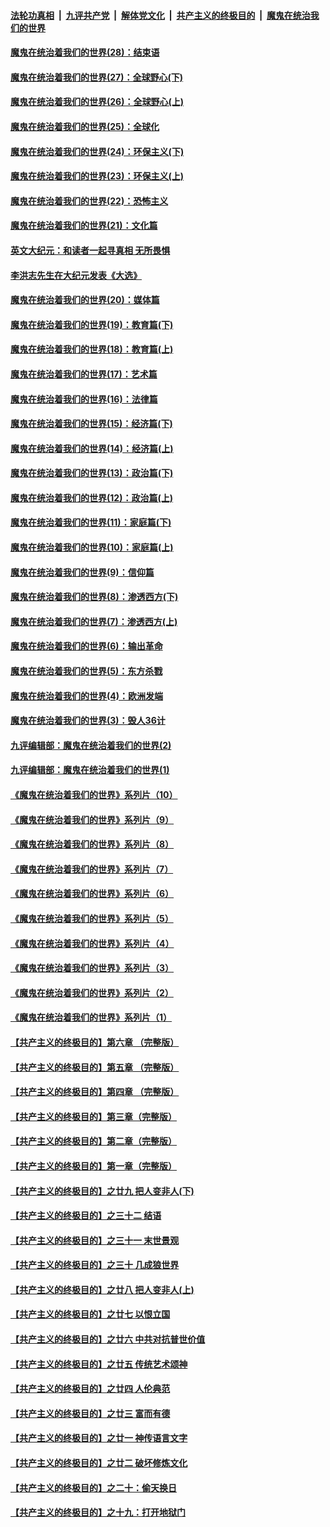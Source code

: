 ####  [法轮功真相](../../../../basic/blob/master/README.md?t=03070931) &nbsp;|&nbsp; [九评共产党](../../../../9ping.md/blob/master/README.md?t=03070931) &nbsp;|&nbsp; [解体党文化](../../../../jtdwh.md/blob/master/README.md?t=03070931)  &nbsp;|&nbsp; [共产主义的终极目的](../../../../gczydzjmd.md/blob/master/README.md?t=03070931) &nbsp;|&nbsp; [魔鬼在统治我们的世界](../../../../mgztzwmdsj.md/blob/master/README.md?t=03070931) 

#### [魔鬼在统治着我们的世界(28)：结束语](../pages/nsc422/n10936246.md?t=03070931) 

#### [魔鬼在统治着我们的世界(27)：全球野心(下)](../pages/nsc422/n10928319.md?t=03070931) 

#### [魔鬼在统治着我们的世界(26)：全球野心(上)](../pages/nsc422/n10900318.md?t=03070931) 

#### [魔鬼在统治着我们的世界(25)：全球化](../pages/nsc422/n10788205.md?t=03070931) 

#### [魔鬼在统治着我们的世界(24)：环保主义(下)](../pages/nsc422/n10695307.md?t=03070931) 

#### [魔鬼在统治着我们的世界(23)：环保主义(上)](../pages/nsc422/n10688613.md?t=03070931) 

#### [魔鬼在统治着我们的世界(22)：恐怖主义](../pages/nsc422/n10614727.md?t=03070931) 

#### [魔鬼在统治着我们的世界(21)：文化篇](../pages/nsc422/n10597706.md?t=03070931) 

#### [英文大纪元：和读者一起寻真相 无所畏惧](../pages/nsc422/n12542027.md?t=03070931) 

#### [李洪志先生在大纪元发表《大选》](../pages/nsc422/n12534746.md?t=03070931) 

#### [魔鬼在统治着我们的世界(20)：媒体篇](../pages/nsc422/n10586579.md?t=03070931) 

#### [魔鬼在统治着我们的世界(19)：教育篇(下)](../pages/nsc422/n10564808.md?t=03070931) 

#### [魔鬼在统治着我们的世界(18)：教育篇(上)](../pages/nsc422/n10526970.md?t=03070931) 

#### [魔鬼在统治着我们的世界(17)：艺术篇](../pages/nsc422/n10499093.md?t=03070931) 

#### [魔鬼在统治着我们的世界(16)：法律篇](../pages/nsc422/n10485969.md?t=03070931) 

#### [魔鬼在统治着我们的世界(15)：经济篇(下)](../pages/nsc422/n10469975.md?t=03070931) 

#### [魔鬼在统治着我们的世界(14)：经济篇(上)](../pages/nsc422/n10457370.md?t=03070931) 

#### [魔鬼在统治着我们的世界(13)：政治篇(下)](../pages/nsc422/n10448270.md?t=03070931) 

#### [魔鬼在统治着我们的世界(12)：政治篇(上)](../pages/nsc422/n10444576.md?t=03070931) 

#### [魔鬼在统治着我们的世界(11)：家庭篇(下)](../pages/nsc422/n10440961.md?t=03070931) 

#### [魔鬼在统治着我们的世界(10)：家庭篇(上)](../pages/nsc422/n10435448.md?t=03070931) 

#### [魔鬼在统治着我们的世界(9)：信仰篇](../pages/nsc422/n10432159.md?t=03070931) 

#### [魔鬼在统治着我们的世界(8)：渗透西方(下)](../pages/nsc422/n10429603.md?t=03070931) 

#### [魔鬼在统治着我们的世界(7)：渗透西方(上)](../pages/nsc422/n10426013.md?t=03070931) 

#### [魔鬼在统治着我们的世界(6)：输出革命](../pages/nsc422/n10421536.md?t=03070931) 

#### [魔鬼在统治着我们的世界(5)：东方杀戮](../pages/nsc422/n10417707.md?t=03070931) 

#### [魔鬼在统治着我们的世界(4)：欧洲发端](../pages/nsc422/n10414890.md?t=03070931) 

#### [魔鬼在统治着我们的世界(3)：毁人36计](../pages/nsc422/n10411583.md?t=03070931) 

#### [九评编辑部：魔鬼在统治着我们的世界(2)](../pages/nsc422/n10410036.md?t=03070931) 

#### [九评编辑部：魔鬼在统治着我们的世界(1)](../pages/nsc422/n10406825.md?t=03070931) 

#### [《魔鬼在统治着我们的世界》系列片（10）](../pages/nsc422/n12292670.md?t=03070931) 

#### [《魔鬼在统治着我们的世界》系列片（9）](../pages/nsc422/n12290859.md?t=03070931) 

#### [《魔鬼在统治着我们的世界》系列片（8）](../pages/nsc422/n12287445.md?t=03070931) 

#### [《魔鬼在统治着我们的世界》系列片（7）](../pages/nsc422/n12283425.md?t=03070931) 

#### [《魔鬼在统治着我们的世界》系列片（6）](../pages/nsc422/n12282314.md?t=03070931) 

#### [《魔鬼在统治着我们的世界》系列片（5）](../pages/nsc422/n12281419.md?t=03070931) 

#### [《魔鬼在统治着我们的世界》系列片（4）](../pages/nsc422/n12274024.md?t=03070931) 

#### [《魔鬼在统治着我们的世界》系列片（3）](../pages/nsc422/n12271322.md?t=03070931) 

#### [《魔鬼在统治着我们的世界》系列片（2）](../pages/nsc422/n12269049.md?t=03070931) 

#### [《魔鬼在统治着我们的世界》系列片（1）](../pages/nsc422/n12267575.md?t=03070931) 

#### [【共产主义的终极目的】第六章 （完整版）](../pages/nsc422/n11428913.md?t=03070931) 

#### [【共产主义的终极目的】第五章 （完整版）](../pages/nsc422/n11428912.md?t=03070931) 

#### [【共产主义的终极目的】第四章 （完整版）](../pages/nsc422/n11428907.md?t=03070931) 

#### [【共产主义的终极目的】第三章（完整版）](../pages/nsc422/n11428848.md?t=03070931) 

#### [【共产主义的终极目的】第二章（完整版）](../pages/nsc422/n11428831.md?t=03070931) 

#### [【共产主义的终极目的】第一章（完整版）](../pages/nsc422/n11417651.md?t=03070931) 

#### [【共产主义的终极目的】之廿九 把人变非人(下)](../pages/nsc422/n11344140.md?t=03070931) 

#### [【共产主义的终极目的】之三十二 结语](../pages/nsc422/n11360535.md?t=03070931) 

#### [【共产主义的终极目的】之三十一 末世景观](../pages/nsc422/n11351129.md?t=03070931) 

#### [【共产主义的终极目的】之三十 几成狼世界](../pages/nsc422/n11348280.md?t=03070931) 

#### [【共产主义的终极目的】之廿八 把人变非人(上)](../pages/nsc422/n11340492.md?t=03070931) 

#### [【共产主义的终极目的】之廿七 以恨立国](../pages/nsc422/n11336944.md?t=03070931) 

#### [【共产主义的终极目的】之廿六 中共对抗普世价值](../pages/nsc422/n11324785.md?t=03070931) 

#### [【共产主义的终极目的】之廿五 传统艺术颂神](../pages/nsc422/n11296396.md?t=03070931) 

#### [【共产主义的终极目的】之廿四 人伦典范](../pages/nsc422/n11296397.md?t=03070931) 

#### [【共产主义的终极目的】之廿三 富而有德](../pages/nsc422/n11283598.md?t=03070931) 

#### [【共产主义的终极目的】之廿一 神传语言文字](../pages/nsc422/n11263265.md?t=03070931) 

#### [【共产主义的终极目的】之廿二 破坏修炼文化](../pages/nsc422/n11245728.md?t=03070931) 

#### [【共产主义的终极目的】之二十：偷天换日](../pages/nsc422/n11238846.md?t=03070931) 

#### [【共产主义的终极目的】之十九：打开地狱门](../pages/nsc422/n11206376.md?t=03070931) 

